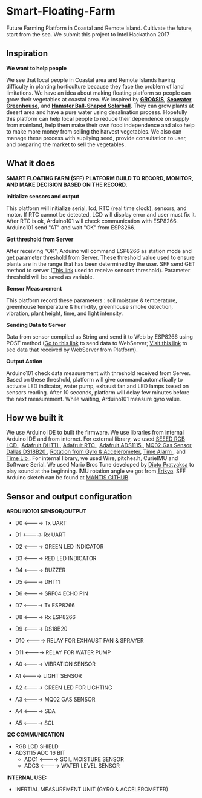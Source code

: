 # Smart-Floating-Farm
Future Farming Platform in Coastal and Remote Island. Cultivate the future, start from the sea. We submit this project to  Intel Hackathon 2017

## Inspiration
**We want to help people**

We see that local people in Coastal area and Remote Islands having difficulty in planting horticulture because they face the problem of land limitations. We have an idea about making floating platform so people can grow their vegetables at coastal area.
We inspired by [**GROASIS**](https://www.groasis.com/en), [**Seawater Greenhouse**](https://seawatergreenhouse.com/), and [**Hamster Ball-Shaped Solarball**](http://inhabitat.com/hamster-ball-shaped-solarball-uses-the-sun-to-purify-water/). They can grow plants at desert area and have a pure water using desalination process.
Hopefully this platform can help local people to reduce their dependence on supply from mainland, help them make their own food independence and also help to make more money from selling the harvest vegetables. We also can manage these process with supllying seed, provide consultation to user, and preparing the market to sell the vegetables.

## What it does
__**SMART FLOATING FARM (SFF) PLATFORM BUILD TO RECORD, MONITOR, AND MAKE DECISION BASED ON THE RECORD.**__

__**Initialize sensors and output**__

This platform will initialize serial, lcd, RTC (real time clock), sensors, and motor. If RTC cannot be detected, LCD will display error and user must fix it. After RTC is ok, Arduino101 will check communication with ESP8266. Arduino101 send "AT" and wait "OK" from ESP8266.
 
__**Get threshold from Server**__

After receiving "OK", Arduino will command ESP8266 as station mode and get parameter threshold from Server.  These threshold value used to ensure plants are in the range that has been determined by the user. SFF send GET method to server ([This link](http://mantisid.id/api/product/sff_th_r.php?Format=Sys) used to receive sensors threshold). Parameter threshold will be saved as variable.

__**Sensor Measurement**__

This platform record these parameters : soil moisture & temperature, greenhouse temperature & humidity, greenhouse smoke detection, vibration, plant height, time, and light intensity.
 
__**Sending Data to Server**__

Data from sensor compiled as String and send it to Web by ESP8266 using POST method ([Go to this link](http://mantisid.id/api/product/sff_dt_c.php) to send data to WebServer; [Visit this link](http://mantisid.id/api/product/sff_dt_r.php) to see data that received by WebServer from Platform).

__**Output Action**__

Arduino101 check data measurement with threshold received from Server. Based on these threshold, platform will give command automatically to activate LED indicator, water pump, exhaust fan and LED lamps based on sensors reading. After 10 seconds, platform will delay few minutes before the next measurement. While waiting, Arduino101 measure gyro value. 

## How we built it
We use Arduino IDE to built the firmware. We use libraries from internal Arduino IDE and from internet. For external library, we used  [SEEED RGB LCD ](https://github.com/Seeed-Studio/Grove_LCD_RGB_Backlight), [Adafruit DHT11 ](https://github.com/adafruit/DHT-sensor-library), [Adafruit RTC ](https://github.com/adafruit/RTClib), [Adafruit ADS1115 ](https://github.com/adafruit/Adafruit_ADS1X15), [MQ02 Gas Sensor](https://github.com/labay11/MQ-2-sensor-library), [Dallas DS18B20 ](https://github.com/milesburton/Arduino-Temperature-Control-Library), [Rotation from Gyro & Accelerometer](https://forum.arduino.cc/index.php?topic=378779.0), [Time Alarm ](https://github.com/michaelmargolis/arduino_time/tree/master/Time), and [Time Lib ](https://github.com/PaulStoffregen/Time). For internal library, we used Wire, pitches.h, CurieIMU and Software Serial. We used Mario Bros Tune developed by [Dipto Pratyaksa](http://www.linuxcircle.com/2013/03/31/playing-mario-bros-tune-with-arduino-and-piezo-buzzer/) to play sound at the beginning. IMU rotation angle we got from [Erikyo](https://forum.arduino.cc/index.php?topic=378779.0). SFF Arduino sketch can be found at [MANTIS GITHUB](https://github.com/MANTISID/Smart-Floating-Farm).

## Sensor and output configuration
**ARDUINO101   SENSOR/OUTPUT**
- D0    <---->    Tx UART
- D1    <---->    Rx UART
- D2    <---->    GREEN LED INDICATOR
- D3    <---->    RED LED INDICATOR
- D4    <---->    BUZZER
- D5    <---->    DHT11
- D6    <---->    SRF04 ECHO PIN
- D7    <---->    Tx ESP8266
- D8    <---->    Rx ESP8266
- D9    <---->    DS18B20
- D10   <---->    RELAY FOR EXHAUST FAN & SPRAYER
- D11   <---->    RELAY FOR WATER PUMP
- A0    <---->    VIBRATION SENSOR
- A1    <---->    LIGHT SENSOR
- A2    <---->    GREEN LED FOR LIGHTING
- A3    <---->    MQ02 GAS SENSOR

- A4    <---->    SDA
- A5    <---->    SCL

**I2C COMMUNICATION**
- RGB LCD SHIELD
- ADS1115 ADC 16 BIT
    * ADC1    <---->    SOIL MOISTURE SENSOR
    * ADC3    <---->    WATER LEVEL SENSOR
    
**INTERNAL USE:**
- INERTIAL MEASUREMENT UNIT (GYRO & ACCELEROMETER)
